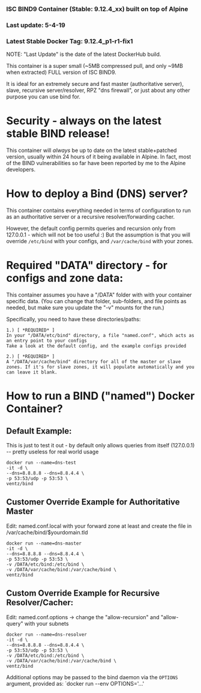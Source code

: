 ### ISC BIND9 Container (Stable: 9.12.4_xx) built on top of Alpine
### Last update: 5-4-19
### Latest Stable Docker Tag: 9.12.4_p1-r1-fix1

NOTE: "Last Update" is the date of the latest DockerHub build.

This container is a super small (~5MB compressed pull, and only ~9MB
when extracted) FULL version of ISC BIND9.

It is ideal for an extremely secure and fast master (authoritative server),
slave, recursive server/resolver, RPZ "dns firewall", or just
about any other purpose you can use bind for.

# Security - always on the latest stable BIND release!
This container will _always_ be up to date on the latest
stable+patched version, usually within 24 hours of it being available
in Alpine. In fact, most of the BIND vulnerabilities so far have been
reported by me to the Alpine developers.

# How to deploy a Bind (DNS) server?
This container contains everything needed in terms of configuration to
run as an authoritative server or a recursive resolver/forwarding cacher.

However, the default config permits queries and recursion only from 127.0.0.1 - which will not be too useful :)
But the assumption is that you will override ```/etc/bind``` with your configs, and ```/var/cache/bind``` with your zones.

# Required "DATA" directory - for configs and zone data:
This container assumes you have a "/DATA" folder with with your container specific data.
(You can change that folder, sub-folders, and file points as needed, but make sure you update the "-v" mounts for the run.)

Specifically, you need to have these directories/paths:
```
1.) [ *REQUIRED* ]
In your "/DATA/etc/bind" directory, a file "named.conf", which acts as an entry point to your configs
Take a look at the default config, and the example configs provided

2.) [ *REQUIRED* ]
A "/DATA/var/cache/bind" directory for all of the master or slave zones. If it's for slave zones, it will populate automatically and you can leave it blank.
```


# How to run a BIND ("named") Docker Container?

## Default Example:
This is just to test it out - by default only allows queries from
itself (127.0.0.1) -- pretty useless for real world usage
```
docker run --name=dns-test
-it -d \
--dns=8.8.8.8 --dns=8.8.4.4 \
-p 53:53/udp -p 53:53 \
ventz/bind
```

## Customer Override Example for Authoritative Master
Edit: named.conf.local with your forward zone at least
and create the file in /var/cache/bind/$yourdomain.tld
```
docker run --name=dns-master
-it -d \
--dns=8.8.8.8 --dns=8.8.4.4 \
-p 53:53/udp -p 53:53 \
-v /DATA/etc/bind:/etc/bind \
-v /DATA/var/cache/bind:/var/cache/bind \
ventz/bind
```

## Custom Override Example for Recursive Resolver/Cacher:
Edit: named.conf.options -> change the "allow-recursion" and  "allow-query" with your subnets
```
docker run --name=dns-resolver
-it -d \
--dns=8.8.8.8 --dns=8.8.4.4 \
-p 53:53/udp -p 53:53 \
-v /DATA/etc/bind:/etc/bind \
-v /DATA/var/cache/bind:/var/cache/bind \
ventz/bind
```

Additional options may be passed to the bind daemon via the `OPTIONS` argument, provided as:
`docker run --env OPTIONS='...'
